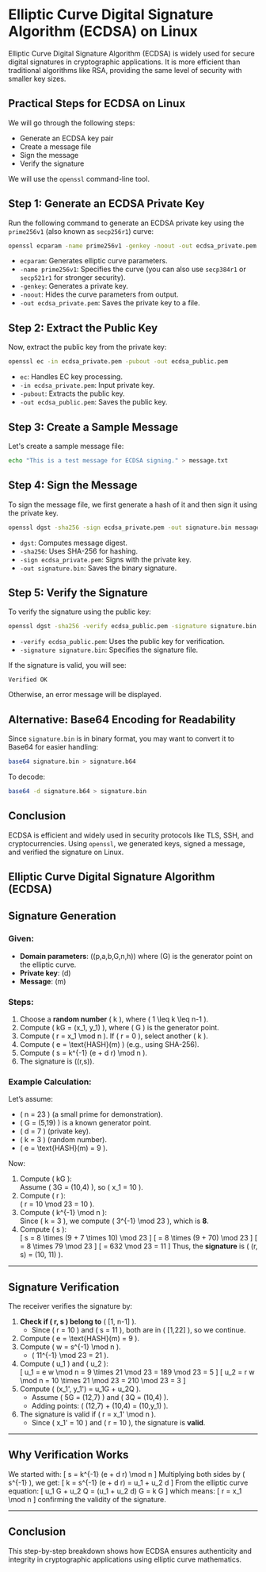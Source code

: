 # Elliptic Curve Digital Signature Algorithm (ECDSA) on Linux

Elliptic Curve Digital Signature Algorithm (ECDSA) is widely used for secure digital signatures in cryptographic applications. It is more efficient than traditional algorithms like RSA, providing the same level of security with smaller key sizes.

## **Practical Steps for ECDSA on Linux**

We will go through the following steps:

- Generate an ECDSA key pair
- Create a message file
- Sign the message
- Verify the signature

We will use the `openssl` command-line tool.

## **Step 1: Generate an ECDSA Private Key**

Run the following command to generate an ECDSA private key using the `prime256v1` (also known as `secp256r1`) curve:

```bash
openssl ecparam -name prime256v1 -genkey -noout -out ecdsa_private.pem
```

- `ecparam`: Generates elliptic curve parameters.
- `-name prime256v1`: Specifies the curve (you can also use `secp384r1` or `secp521r1` for stronger security).
- `-genkey`: Generates a private key.
- `-noout`: Hides the curve parameters from output.
- `-out ecdsa_private.pem`: Saves the private key to a file.

## **Step 2: Extract the Public Key**

Now, extract the public key from the private key:

```bash
openssl ec -in ecdsa_private.pem -pubout -out ecdsa_public.pem
```

- `ec`: Handles EC key processing.
- `-in ecdsa_private.pem`: Input private key.
- `-pubout`: Extracts the public key.
- `-out ecdsa_public.pem`: Saves the public key.

## **Step 3: Create a Sample Message**

Let's create a sample message file:

```bash
echo "This is a test message for ECDSA signing." > message.txt
```

## **Step 4: Sign the Message**

To sign the message file, we first generate a hash of it and then sign it using the private key.

```bash
openssl dgst -sha256 -sign ecdsa_private.pem -out signature.bin message.txt
```

- `dgst`: Computes message digest.
- `-sha256`: Uses SHA-256 for hashing.
- `-sign ecdsa_private.pem`: Signs with the private key.
- `-out signature.bin`: Saves the binary signature.

## **Step 5: Verify the Signature**

To verify the signature using the public key:

```bash
openssl dgst -sha256 -verify ecdsa_public.pem -signature signature.bin message.txt
```

- `-verify ecdsa_public.pem`: Uses the public key for verification.
- `-signature signature.bin`: Specifies the signature file.

If the signature is valid, you will see:

```
Verified OK
```

Otherwise, an error message will be displayed.

## **Alternative: Base64 Encoding for Readability**

Since `signature.bin` is in binary format, you may want to convert it to Base64 for easier handling:

```bash
base64 signature.bin > signature.b64
```

To decode:

```bash
base64 -d signature.b64 > signature.bin
```

## **Conclusion**

ECDSA is efficient and widely used in security protocols like TLS, SSH, and cryptocurrencies. Using `openssl`, we generated keys, signed a message, and verified the signature on Linux.



## Elliptic Curve Digital Signature Algorithm (ECDSA)

## Signature Generation

### Given:
- **Domain parameters**: \((p,a,b,G,n,h)\) where \(G\) is the generator point on the elliptic curve.
- **Private key**: \(d\)
- **Message**: \(m\)

### Steps:
1. Choose a **random number** \( k \), where \( 1 \leq k \leq n-1 \).
2. Compute \( kG = (x_1, y_1) \), where \( G \) is the generator point.
3. Compute \( r = x_1 \mod n \). If \( r = 0 \), select another \( k \).
4. Compute \( e = \text{HASH}(m) \) (e.g., using SHA-256).
5. Compute \( s = k^{-1} (e + d r) \mod n \).
6. The signature is \((r,s)\).

### Example Calculation:
Let’s assume:
- \( n = 23 \) (a small prime for demonstration).
- \( G = (5,19) \) is a known generator point.
- \( d = 7 \) (private key).
- \( k = 3 \) (random number).
- \( e = \text{HASH}(m) = 9 \).

Now:
1. Compute \( kG \):  
   Assume \( 3G = (10,4) \), so \( x_1 = 10 \).
2. Compute \( r \):  
   \( r = 10 \mod 23 = 10 \).
3. Compute \( k^{-1} \mod n \):  
   Since \( k = 3 \), we compute \( 3^{-1} \mod 23 \), which is **8**.
4. Compute \( s \):  
   \[
   s = 8 \times (9 + 7 \times 10) \mod 23
   \]
   \[
   = 8 \times (9 + 70) \mod 23
   \]
   \[
   = 8 \times 79 \mod 23
   \]
   \[
   = 632 \mod 23 = 11
   \]
   Thus, the **signature** is \( (r, s) = (10, 11) \).

---

## Signature Verification

The receiver verifies the signature by:

1. **Check if \( r, s \) belong to** \( [1, n-1] \).
   - Since \( r = 10 \) and \( s = 11 \), both are in \( [1,22] \), so we continue.
2. Compute \( e = \text{HASH}(m) = 9 \).
3. Compute \( w = s^{-1} \mod n \).  
   - \( 11^{-1} \mod 23 = 21 \).
4. Compute \( u_1 \) and \( u_2 \):  
   \[
   u_1 = e w \mod n = 9 \times 21 \mod 23 = 189 \mod 23 = 5
   \]
   \[
   u_2 = r w \mod n = 10 \times 21 \mod 23 = 210 \mod 23 = 3
   \]
5. Compute \( (x_1', y_1') = u_1G + u_2Q \).  
   - Assume \( 5G = (12,7) \) and \( 3Q = (10,4) \).
   - Adding points: \( (12,7) + (10,4) = (10,y_1) \).
6. The signature is valid if \( r = x_1' \mod n \).  
   - Since \( x_1' = 10 \) and \( r = 10 \), the signature is **valid**.

---

## Why Verification Works

We started with:
\[
 s = k^{-1} (e + d r) \mod n
\]
Multiplying both sides by \( s^{-1} \), we get:
\[
 k = s^{-1} (e + d r) = u_1 + u_2 d
\]
From the elliptic curve equation:
\[
 u_1 G + u_2 Q = (u_1 + u_2 d) G = k G
\]
which means:
\[
 r = x_1 \mod n
\]
confirming the validity of the signature.

---

## Conclusion
This step-by-step breakdown shows how ECDSA ensures authenticity and integrity in cryptographic applications using elliptic curve mathematics.
